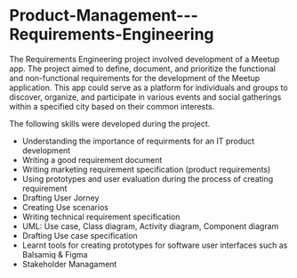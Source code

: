 # Product-Management---Requirements-Engineering
The Requirements Engineering project involved development of a Meetup app. The project aimed to define, document, and prioritize the functional and non-functional requirements for the development of the Meetup application. This app could serve as a platform for individuals and groups to discover, organize, and participate in various events and social gatherings within a specified city based on their common interests. 

The following skills were developed during the project.
 - Understanding the importance of requirments for an IT product development
 - Writing a good requirement document
 - Writing marketing requirement specification (product requirements)
 - Using prototypes and user evaluation during the process of creating requirement
 - Drafting User Jorney
 - Creating Use scenarios
 - Writing technical requirement specification
 - UML: Use case, Class diagram, Activity diagram, Component diagram
 - Drafting Use case specification
 - Learnt tools for creating prototypes for software user interfaces such as Balsamiq & Figma
 - Stakeholder Managament


